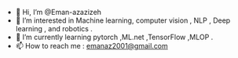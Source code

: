 - 👋 Hi, I’m @Eman-azazizeh
- 👀 I’m interested in Machine learning, computer vision , NLP , Deep learning  , and robotics .
- 🌱 I’m currently learning pytorch ,ML.net ,TensorFlow ,MLOP .
- 📫 How to reach me : emanaz2001@gmail.com

<!---
Eman-azazizeh/Eman-azazizeh is a ✨ special ✨ repository because its `README.md` (this file) appears on your GitHub profile.
You can click the Preview link to take a look at your changes.
--->
